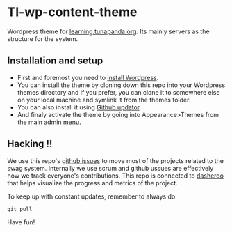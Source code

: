 # TI-wp-content-theme
Wordpress theme for [learning.tunapanda.org](http://learning.tunapanda.org/).
Its mainly servers as the structure for the system. 

## Installation and setup
* First and foremost you need to [install Wordpress](https://codex.wordpress.org/Installing_WordPress).
* You can install the theme by cloning down this repo into your Wordpress themes directory and if you prefer, you can clone it to somewhere else on your local machine and symlink it from the themes folder. 
* You can also install it using [Github updator](https://github.com/afragen/github-updater). 
* And finaly activate the theme by going into Appearance>Themes from the main admin menu.
 
## Hacking !!
We use this repo's [github issues](https://waffle.io/tunapanda/TI-wp-content-theme/) to move most of the projects related to the swag system. Internally we use scrum and github ussues are effectively how we track everyone's contributions.
This repo is connected to [dasheroo](https://www.dasheroo.com/reports/48fa1964f67d528a166fa6bc976f897d/public) that helps visualize the progress and metrics of the project.   

To keep up with constant updates, remember to always do:

```
git pull
```

Have fun!
